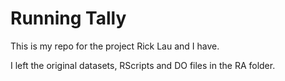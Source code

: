 # Running Tally

This is my repo for the project Rick Lau and I have.

I left the original datasets, RScripts and DO files in the RA folder.
